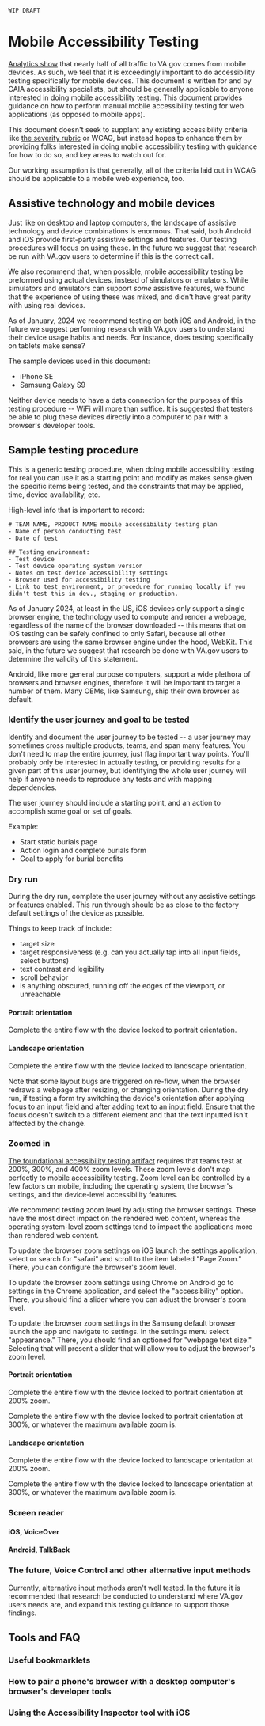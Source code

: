 `WIP DRAFT`

# Mobile Accessibility Testing

[Analytics show](https://analytics.usa.gov/veterans-affairs) that nearly half of all traffic to VA.gov comes from mobile devices. As such, we feel that it is exceedingly important to do accessibility testing specifically for mobile devices. This document is written for and by CAIA accessibility specialists, but should be generally applicable to anyone interested in doing mobile accessibility testing. This document provides guidance on how to perform manual mobile accessibility testing for web applications (as opposed to mobile apps).

This document doesn't seek to supplant any existing accessibility criteria like [the severity rubric](https://depo-platform-documentation.scrollhelp.site/developer-docs/accessibility-defect-severity-rubric) or WCAG, but instead hopes to enhance them by providing folks interested in doing mobile accessibility testing with guidance for how to do so, and key areas to watch out for.

Our working assumption is that generally, all of the criteria laid out in WCAG should be applicable to a mobile web experience, too.

## Assistive technology and mobile devices

Just like on desktop and laptop computers, the landscape of assistive technology and device combinations is enormous. That said, both Android and iOS provide first-party assistive settings and features. Our testing procedures will focus on using these. In the future we suggest that research be run with VA.gov users to determine if this is the correct call. 

We also recommend that, when possible, mobile accessibility testing be preformed using actual devices, instead of simulators or emulators. While simulators and emulators can support *some* assistive features, we found that the experience of using these was mixed, and didn't have great parity with using real devices.

As of January, 2024 we recommend testing on both iOS and Android, in the future we suggest performing research with VA.gov users to understand their device usage habits and needs. For instance, does testing specifically on tablets make sense?

The sample devices used in this document:

- iPhone SE
- Samsung Galaxy S9

Neither device needs to have a data connection for the purposes of this testing procedure -- WiFi will more than suffice. It is suggested that testers be able to plug these devices directly into a computer to pair with a browser's developer tools.

## Sample testing procedure

This is a generic testing procedure, when doing mobile accessibility testing for real you can use it as a starting point and modify as makes sense given the specific items being tested, and the constraints that may be applied, time, device availability, etc.

High-level info that is important to record:

```plaintext
# TEAM NAME, PRODUCT NAME mobile accessibility testing plan
- Name of person conducting test
- Date of test

## Testing environment: 
- Test device
- Test device operating system version
- Notes on test device accessibility settings
- Browser used for accessibility testing
- Link to test environment, or procedure for running locally if you didn't test this in dev., staging or production.
```

As of January 2024, at least in the US, iOS devices only support a single browser engine, the technology used to compute and render a webpage, regardless of the name of the browser downloaded -- this means that on iOS testing can be safely confined to only Safari, because all other browsers are using the same browser engine under the hood, WebKit. This said, in the future we suggest that research be done with VA.gov users to determine the validity of this statement.

Android, like more general purpose computers, support a wide plethora of browsers and browser engines, therefore it will be important to target a number of them. Many OEMs, like Samsung, ship their own browser as default. 

### Identify the user journey and goal to be tested

Identify and document the user journey to be tested -- a user journey may sometimes cross multiple products, teams, and span many features. You don't need to map the entire journey, just flag important way points. You'll probably only be interested in actually testing, or providing results for a given part of this user journey, but identifying the whole user journey will help if anyone needs to reproduce any tests and with mapping dependencies.

The user journey should include a starting point, and an action to accomplish some goal or set of goals.

Example: 

- Start static burials page
- Action login and complete burials form
- Goal to apply for burial benefits

### Dry run

During the dry run, complete the user journey without any assistive settings or features enabled. This run through should be as close to the factory default settings of the device as possible. 

Things to keep track of include: 

- target size
- target responsiveness (e.g. can you actually tap into all input fields, select buttons)
- text contrast and legibility
- scroll behavior
- is anything obscured, running off the edges of the viewport, or unreachable

#### Portrait orientation

Complete the entire flow with the device locked to portrait orientation. 

#### Landscape orientation

Complete the entire flow with the device locked to landscape orientation.

Note that some layout bugs are triggered on re-flow, when the browser redraws a webpage after resizing, or changing orientation. During the dry run, if testing a form try switching the device's orientation after applying focus to an input field and after adding text to an input field. Ensure that the focus doesn't switch to a different element and that the text inputted isn't affected by the change.

### Zoomed in

[The foundational accessibility testing artifact](https://github.com/department-of-veterans-affairs/va.gov-team/issues/new?assignees=briandeconinck&labels=a11y-testing&projects=&template=a11y-testing.yaml&title=Accessibility+Testing+for+%5BTeam+Name%2C+Product+Name%2C+Feature+Name%5D) requires that teams test at 200%, 300%, and 400% zoom levels. These zoom levels don't map perfectly to mobile accessibility testing. Zoom level can be controlled by a few factors on mobile, including the operating system, the browser's settings, and the device-level accessibility features. 

We recommend testing zoom level by adjusting the browser settings. These have the most direct impact on the rendered web content, whereas the operating system-level zoom settings tend to impact the applications more than rendered web content.

To update the browser zoom settings on iOS launch the settings application, select or search for "safari" and scroll to the item labeled "Page Zoom." There, you can configure the browser's zoom level. 

To update the browser zoom settings using Chrome on Android go to settings in the Chrome application, and select the "accessibility" option. There, you should find a slider where you can adjust the browser's zoom level. 

To update the browser zoom settings in the Samsung default browser launch the app and navigate to settings. In the settings menu select "appearance." There, you should find an optioned for "webpage text size." Selecting that will present a slider that will allow you to adjust the browser's zoom level.

#### Portrait orientation

Complete the entire flow with the device locked to portrait orientation at 200% zoom.

Complete the entire flow with the device locked to portrait orientation at 300%, or whatever the maximum available zoom is.

#### Landscape orientation

Complete the entire flow with the device locked to landscape orientation at 200% zoom.

Complete the entire flow with the device locked to landscape orientation at 300%, or whatever the maximum available zoom is.

### Screen reader
#### iOS, VoiceOver
#### Android, TalkBack

### The future, Voice Control and other alternative input methods

Currently, alternative input methods aren't well tested. In the future it is recommended that research be conducted to understand where VA.gov users needs are, and expand this testing guidance to support those findings.

## Tools and FAQ
### Useful bookmarklets
### How to pair a phone's browser with a desktop computer's browser's developer tools
### Using the Accessibility Inspector tool with iOS
